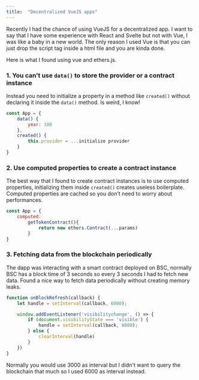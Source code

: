 ```yaml
---
title:  "Decentralized VueJS apps"
---
```


Recently I had the chance of using VueJS for a decentralized app. I want to say that I have some experience with React and Svelte but not with Vue, I was like a baby in a new world.
The only reason I used Vue is that you can just drop the script tag inside a html file and you are kinda done.

Here is what I found using vue and ethers.js.

### 1. You can't use `data()` to store the provider or a contract instance

Instead you need to initialize a property in a method like `created()` without declaring it inside the `data()` method. Is weird, I know!

```js
const App = {
    data() {
        year: 100
    },
    created() {
        this.provider = ...initialize provider
    }
}
```

### 2. Use computed properties to create a contract instance

The best way that I found to create contract instances is to use computed properties, initializing them inside `created()` creates useless boilerplate. Computed properties are cached so you don't need to worry about performances.

```js
const App = {
    computed:
        getTokenContract(){
            return new ethers.Contract(...params)
        }
}
```

### 3. Fetching data from the blockchain periodically

The dapp was interacting with a smart contract deployed on BSC, normally BSC has a block time of 3 seconds so every 3 seconds I had to fetch new data. Found a nice way to fetch data periodically without creating memory leaks.

```js
function onBlockRefresh(callback) {
    let handle = setInterval(callback, 6000);

    window.addEventListener('visibilitychange', () => {
        if (document.visibilityState === 'visible') {
            handle = setInterval(callback, 6000);
        } else {
            clearInterval(handle)
        }
    })
}
```

Normally you would use 3000 as interval but I didn't want to query the blockchain that much so I used 6000 as interval instead.
